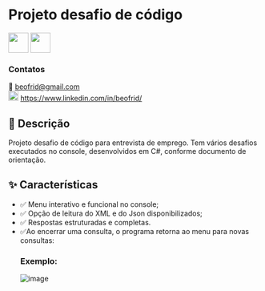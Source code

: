 # Projeto desafio de código
<img align="center"  width="40" height="40" src="https://github.com/user-attachments/assets/04df84b8-f75e-409e-9049-81f3e8dc6da1"/>
<img align="center"  width="40" height="40" src="https://github.com/user-attachments/assets/68a8b3e7-cabd-4c63-84fc-61fb2d4cf700"/>

### Contatos 
📩 beofrid@gmail.com <br/>
<img align="start"  width="20" height="20" src="https://github.com/user-attachments/assets/8dbe289e-2a77-4712-b327-f07b9262c160"/> https://www.linkedin.com/in/beofrid/



## 📜 Descrição
Projeto desafio de código para entrevista de emprego. Tem vários desafios executados no console, desenvolvidos em C#, conforme documento de orientação.

## ✨ Características
- ✅ Menu interativo e funcional no console;
- ✅ Opção de leitura do XML e do Json disponibilizados;
- ✅ Respostas estruturadas e completas.
- ✅Ao encerrar uma consulta, o programa retorna ao menu para novas consultas:
  ### Exemplo:
  ![image](https://github.com/user-attachments/assets/25e50241-4f81-49c7-9cb6-30ceb218e4bd)
